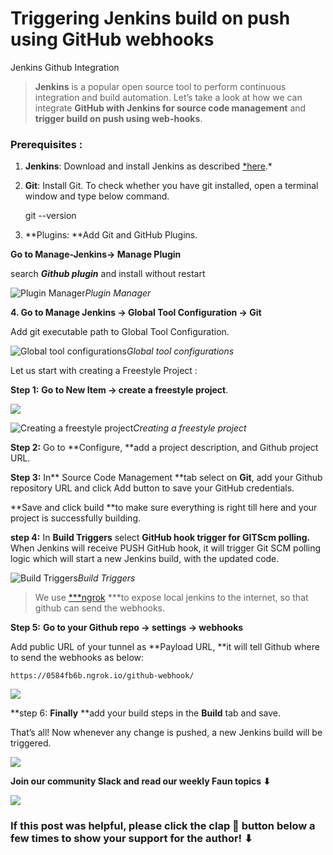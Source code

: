 
# Triggering Jenkins build on push using GitHub webhooks

Jenkins Github Integration
> **Jenkins** is a popular open source tool to perform continuous integration and build automation. Let’s take a look at how we can integrate **GitHub **with Jenkins for** source code management** and **trigger build on push using web-hooks**.

### Prerequisites :

1. **Jenkins**: Download and install Jenkins as described [*here](https://jenkins.io/download/).*

1. **Git**: Install Git. To check whether you have git installed, open a terminal window and type below command.

    git --version

3. **Plugins: **Add Git and GitHub Plugins.

**Go to Manage-Jenkins-> Manage Plugin**

search ***Github plugin*** and install without restart

![Plugin Manager](https://cdn-images-1.medium.com/max/3200/0*hJs3xncPq6ltul01.jpg)*Plugin Manager*

**4. Go to Manage Jenkins -> Global Tool Configuration -> Git**

Add git executable path to Global Tool Configuration.

![Global tool configurations](https://cdn-images-1.medium.com/max/3740/1*AJ_vb37b6zNxrk3gyYd6iA.png)*Global tool configurations*

Let us start with creating a Freestyle Project :

**Step 1:** **Go to New Item -> create a freestyle project**.

![](https://cdn-images-1.medium.com/max/3278/1*IJLSdbt-Ia-BS3pjWdJPUQ.png)

![Creating a freestyle project](https://cdn-images-1.medium.com/max/2136/1*OOzt0LNzxDZd8o5uTGuM0A.png)*Creating a freestyle project*

**Step 2:** Go to **Configure, **add a project description, and Github project URL.

**Step 3:** In** Source Code Management **tab select on **Git**, add your Github repository URL and click Add button to save your GitHub credentials.

**Save and click build **to make sure everything is right till here and your project is successfully building.

**step 4:** In **Build Triggers** select **GitHub hook trigger for GITScm polling.** When Jenkins will receive PUSH GitHub hook, it will trigger Git SCM polling logic which will start a new Jenkins build, with the updated code.

![Build Triggers](https://cdn-images-1.medium.com/max/2936/1*GDpDlSZEVy9qMnBU5Pryjg.png)*Build Triggers*
> We use [***ngrok](https://ngrok.com/download) ***to expose local jenkins to the internet, so that github can send the webhooks.

**Step 5:** **Go to your Github repo -> settings -> webhooks**

Add public URL of your tunnel as **Payload URL, **it will tell Github where to send the webhooks as below:

    https://0584fb6b.ngrok.io/github-webhook/

![](https://cdn-images-1.medium.com/max/3146/1*jdYBxbCCVpr2aT4yzpONBw.png)

**step 6: **Finally** **add your build steps in the **Build** tab and save.

That’s all! Now whenever any change is pushed, a new Jenkins build will be triggered.

![](https://cdn-images-1.medium.com/max/2000/0*Piks8Tu6xUYpF4DU)

**Join our community Slack and read our weekly Faun topics ⬇**

![](https://cdn-images-1.medium.com/max/3200/0*oSdFkACJxs5iy1oR)

### If this post was helpful, please click the clap 👏 button below a few times to show your support for the author! ⬇
